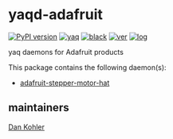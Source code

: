 # yaqd-adafruit

[![PyPI version](https://badge.fury.io/py/yaqd-adafruit.svg)](https://badge.fury.io/py/yaqd-adafruit)
[![yaq](https://img.shields.io/badge/framework-yaq-orange)](https://yaq.fyi/)
[![black](https://img.shields.io/badge/code--style-black-black)](https://black.readthedocs.io/)
[![ver](https://img.shields.io/badge/calver-YYYY.0M.MICRO-blue)](https://calver.org/)
[![log](https://img.shields.io/badge/change-log-informational)](https://gitlab.com/yaq/yaqd-adafruit/-/blob/main/CHANGELOG.md)

yaq daemons for Adafruit products

This package contains the following daemon(s):
- [adafruit-stepper-motor-hat](https://yaq.fyi/daemons/adafruit-stepper-motor-hat/)

## maintainers

[Dan Kohler](https://github.com/ddkohler)
